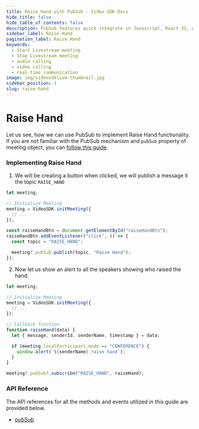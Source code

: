 ```yaml
---
title: Raise Hand with PubSub - Video SDK Docs
hide_title: false
hide_table_of_contents: false
description: PubSub features quick integrate in Javascript, React JS, Android, IOS, React Native, Flutter with Video SDK to add live video & audio conferencing to your applications.
sidebar_label: Raise Hand
pagination_label: Raise Hand
keywords:
  - Start Livestream meeting
  - Stop Livestream meeting
  - audio calling
  - video calling
  - real-time communication
image: img/videosdklive-thumbnail.jpg
sidebar_position: 1
slug: raise-hand
---
```


# Raise Hand

Let us see, how we can use PubSub to implement Raise Hand functionality. If you are not familiar with the PubSub mechanism and `pubSub` property of meeting object, you can [follow this guide](/javascript/guide/video-and-audio-calling-api-sdk/collaboration-in-meeting/pubsub).

### Implementing Raise Hand

1. We will be creating a button when clicked, we will publish a message it the topic `RAISE_HAND`

```js
let meeting;

// Initialize Meeting
meeting = VideoSDK.initMeeting({
  // ...
});

const raiseHandBtn = document.getElementById("raiseHandBtn");
raiseHandBtn.addEventListener("click", () => {
  const topic = "RAISE_HAND";

  meeting?.pubSub.publish(topic, "Raise Hand");
});
```

2. Now let us show an alert to all the speakers showing who raised the hand.

```js
let meeting;

// Initialize Meeting
meeting = VideoSDK.initMeeting({
  // ...
});

// Callback function
function raiseHand(data) {
  let { message, senderId, senderName, timestamp } = data;

  if (meeting.localParticipant.mode == "CONFERENCE") {
    window.alert(`${senderName} raise hand`);
  }
}

meeting?.pubSub?.subscribe("RAISE_HAND", raiseHand);
```

### API Reference

The API references for all the methods and events utilized in this guide are provided below.

- [pubSub](/javascript/api/sdk-reference/meeting-class/pubsub)
